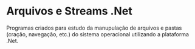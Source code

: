 # Arquivos e Streams .Net
Programas criados para estudo da manupulação de arquivos e pastas (cração, navegação, etc.) do sistema operacional utilizando a plataforma .Net.
